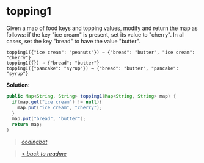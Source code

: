 # topping1

Given a map of food keys and topping values, modify and return the map as follows: if the key "ice cream" is present, set its value to "cherry". In all cases, set the key "bread" to have the value "butter".

```
topping1({"ice cream": "peanuts"}) → {"bread": "butter", "ice cream": "cherry"}
topping1({}) → {"bread": "butter"}
topping1({"pancake": "syrup"}) → {"bread": "butter", "pancake": "syrup"}
```

**Solution:**

```java
public Map<String, String> topping1(Map<String, String> map) {
  if(map.get("ice cream") != null){
    map.put("ice cream", "cherry");
  }
  map.put("bread", "butter");
  return map;
}
```

> _[codingbat](https://codingbat.com/prob/p182712)_

> [< _back to readme_](/README.md)